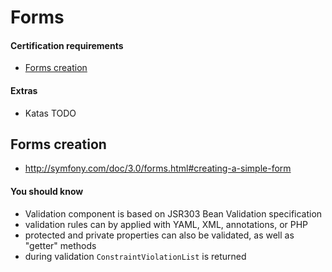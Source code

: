 # Forms

#### Certification requirements

* [Forms creation](#forms-creation)

#### Extras

* Katas TODO

## Forms creation <a id="forms-creation"></a>

* <http://symfony.com/doc/3.0/forms.html#creating-a-simple-form>

#### You should know

* Validation component is based on JSR303 Bean Validation specification
* validation rules can by applied with YAML, XML, annotations, or PHP
* protected and private properties can also be validated, as well as "getter" methods
* during validation `ConstraintViolationList` is returned